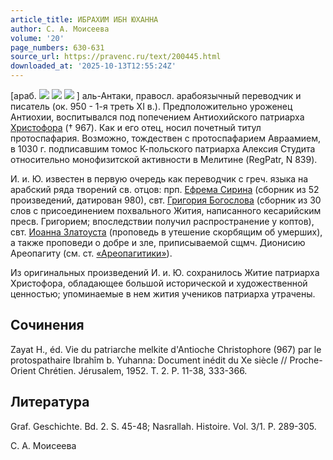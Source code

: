 ```yaml
---
article_title: ИБРАХИМ ИБН ЮХАННА
author: С. А. Моисеева
volume: '20'
page_numbers: 630-631
source_url: https://pravenc.ru/text/200445.html
downloaded_at: '2025-10-13T12:55:24Z'
---
```


[араб. ![](<https://pravenc.ru/char/26272/Bxf7xc4Zxcd /image.png>) ![](<https://pravenc.ru/char/26272/ xc5IA /image.png>) ![](<https://pravenc.ru/char/26272/ xc1xcexc7AjIG/image.png>) ] аль-Антаки, правосл. арабоязычный переводчик и писатель (ок. 950 - 1-я треть XI в.). Предположительно уроженец Антиохии, воспитывался под попечением Антиохийского патриарха [Христофора](https://pravenc.ru/text/Христофора.html) († 967). Как и его отец, носил почетный титул протоспафария. Возможно, тождествен с протоспафарием Авраамием, в 1030 г. подписавшим томос К-польского патриарха Алексия Студита относительно монофизитской активности в Мелитине (RegPatr, N 839).

И. и. Ю. известен в первую очередь как переводчик с греч. языка на арабский ряда творений св. отцов: прп. [Ефрема Сирина](<https://pravenc.ru/text/Ефрем Сирин.html>) (сборник из 52 произведений, датирован 980), свт. [Григория Богослова](<https://pravenc.ru/text/Григорий Богослов.html>) (сборник из 30 слов с присоединением похвального Жития, написанного кесарийским пресв. Григорием; впоследствии получил распространение у коптов), свт. [Иоанна Златоуста](<https://pravenc.ru/text/Иоанн Златоуст.html>) (проповедь в утешение скорбящим об умерших), а также проповеди о добре и зле, приписываемой сщмч. Дионисию Ареопагиту (см. ст. [«Ареопагитики»](<https://pravenc.ru/text/ Ареопагитики .html>)).

Из оригинальных произведений И. и. Ю. сохранилось Житие патриарха Христофора, обладающее большой исторической и художественной ценностью; упоминаемые в нем жития учеников патриарха утрачены.

## Сочинения

Zayat H., éd. Vie du patriarche melkite d'Antioche Christophore (967) par le protospathaire Ibrahîm b. Yuhanna: Document inédit du Xe siècle // Proche-Orient Chrétien. Jérusalem, 1952. T. 2. Р. 11-38, 333-366.

## Литература

Graf. Geschichte. Bd. 2. S. 45-48; Nasrallah. Histoire. Vol. 3/1. P. 289-305.

С. А. Моисеева
